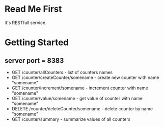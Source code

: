 # Read Me First

It's RESTfull service.


# Getting Started
## server port = 8383
* GET /counter/allCounters - list of counters names
* GET /counter/createCounter/somename - create new counter with name "somename"
* GET /counter/increment/somename - increment counter with name "somename"
* GET /counter/value/somename - get value of counter with name "somename"
* DELETE /counter/deleteCounter/somename - delete counter by name "somename"
* GET /counter/summary - summarize values of all counters
